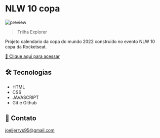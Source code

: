 # NLW 10 copa

![preview](./.github/preview.png)

> Trilha Explorer

Projeto calendario da copa do mundo 2022 construído no evento NLW 10 copa da Rocketseat.

[🔗 Clique aqui para acessar](https://joeljerrysdev.github.io/nlw-10-copa/)

## 🛠 Tecnologias

- HTML
- CSS
- JAVASCRIPT
- Git e Github

## 💛 Contato

joeljerrys95@gmail.com